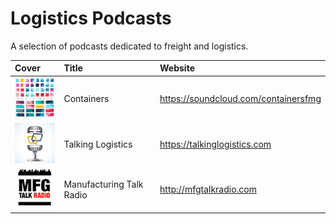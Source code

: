 # Logistics Podcasts

A selection of podcasts dedicated to freight and logistics.

| Cover | Title | Website |
| :------------- |:-------------| :----- |
| ![Containers](containers.png)               | Containers        | https://soundcloud.com/containersfmg |
| ![Talking Logistics](talking-logistics.png) | Talking Logistics | https://talkinglogistics.com |
| ![Manufacturing Talk Radio](manufacturing-talk-radio.png) | Manufacturing Talk Radio | http://mfgtalkradio.com |